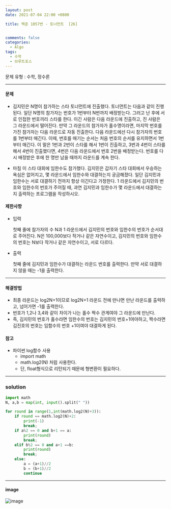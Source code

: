 ```yaml
---
layout: post
date: 2021-07-04 22:00 +0800

title: 백준 1057번 - 토너먼트  [26]


comments: false
categories: 
  - Algo
tags: 
  - 수학
  - 브루트포스 
---
```


문제 유형 : 수학, 정수론
- - -
#### 문제 
- 김지민은 N명이 참가하는 스타 토너먼트에 진출했다. 토너먼트는 다음과 같이 진행된다. 일단 N명의 참가자는 번호가 1번부터 N번까지 배정받는다. 그러고 난 후에 서로 인접한 번호끼리 스타를 한다. 이긴 사람은 다음 라운드에 진출하고, 진 사람은 그 라운드에서 떨어진다. 만약 그 라운드의 참가자가 홀수명이라면, 마지막 번호를 가진 참가자는 다음 라운드로 자동 진출한다. 다음 라운드에선 다시 참가자의 번호를 1번부터 매긴다. 이때, 번호를 매기는 순서는 처음 번호의 순서를 유지하면서 1번부터 매긴다. 이 말은 1번과 2번이 스타를 해서 1번이 진출하고, 3번과 4번이 스타를 해서 4번이 진출했다면, 4번은 다음 라운드에서 번호 2번을 배정받는다. 번호를 다시 배정받은 후에 한 명만 남을 때까지 라운드를 계속 한다.

- 마침 이 스타 대회에 임한수도 참가했다. 김지민은 갑자기 스타 대회에서 우승하는 욕심은 없어지고, 몇 라운드에서 임한수와 대결하는지 궁금해졌다. 일단 김지민과 임한수는 서로 대결하기 전까지 항상 이긴다고 가정한다. 1 라운드에서 김지민의 번호와 임한수의 번호가 주어질 때, 과연 김지민과 임한수가 몇 라운드에서 대결하는지 출력하는 프로그램을 작성하시오.

#### 제한사항
- 입력 
  
  첫째 줄에 참가자의 수 N과 1 라운드에서 김지민의 번호와 임한수의 번호가 순서대로 주어진다. N은 100,000보다 작거나 같은 자연수이고, 김지민의 번호와 임한수의 번호는 N보다 작거나 같은 자연수이고, 서로 다르다.
- 출력   
  
    첫째 줄에 김지민과 임한수가 대결하는 라운드 번호를 출력한다. 만약 서로 대결하지 않을 때는 -1을 출력한다.




- - -
#### 해결방법

- 최종 라운드는 log2N+1이므로 log2N+1 라운드 전에 만나면 만난 라운드를 출력하고, 넘어가면 -1를 출력한다. 
- 번호가 1,2나 3,4와 같이 차이가 나는 홀수 짝수 관계여야 그 라운드에 만난다. 
- 즉, 김지민의 번호가 홀수라면 임한수의 번호는 김지민의 번호+1여야하고, 짝수라면 김진호의 번호는 임함수의 번호 +1이여야 대결하게 된다. 


#### 참고
- 파이썬 log함수 사용
  - import math 
  - math.log2(N) 처럼 사용한다. 
  - 단, float형식으로 리턴되기 때문에 형변환이 필요하다. 

- - -

### solution

```py
import math
N, a,b = map(int, input().split(" "))

for round in range(1,int(math.log2(N)+3)):
    if round == math.log2(N)+2:
        print(-1)
        break;
    if a%2 == 0 and b+1 == a:
        print(round)
        break;
    elif b%2 == 0 and a+1 ==b:
        print(round)
        break;
    else:
        a = (a+1)//2
        b = (b+1)//2
        continue


```
- - -

#### image
![image](https://user-images.githubusercontent.com/49177223/124480050-d5d7c580-dde1-11eb-8867-ab2c80116228.png)
